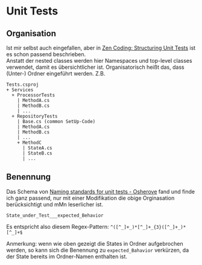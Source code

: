 ﻿# Unit Tests

## Organisation

Ist mir selbst auch eingefallen, aber in [Zen Coding: Structuring Unit Tests](http://zendeveloper.blogspot.co.at/2012/01/structuring-unit-tests.html) ist es schon passend beschrieben.  
Anstatt der nested classes werden hier Namespaces und top-level classes verwendet, damit es übersichtlicher ist. Organisatorisch heißt das, dass (Unter-) Ordner eingeführt werden. Z.B.  
```
Tests.csproj
+ Services
  + ProcessorTests
    | MethodA.cs
    | MethodB.cs
    | ...
  + RepositoryTests
    | Base.cs (common SetUp-Code)
    | MethodA.cs
    | MethodB.cs
    | ...
    + MethodC
      | StateA.cs
      | StateB.cs
      | ...
```

## Benennung

Das Schema von [Naming standards for unit tests - Osherove](http://osherove.com/blog/2005/4/3/naming-standards-for-unit-tests.html) fand und finde ich ganz passend, nur mit einer Modifikation die obige Orginasation berücksichtigt und mMn leserlicher ist.

`State_under_Test___expected_Behavior` 

Es entspricht also diesem Regex-Pattern: `^([^_]+_)*[^_]+_{3}([^_]+_)*[^_]+$`

Anmerkung: wenn wie oben gezeigt die States in Ordner aufgebrochen werden, so kann sich die Benennung zu `expected_Bahavior` verkürzen, da der State bereits im Ordner-Namen enthalten ist.